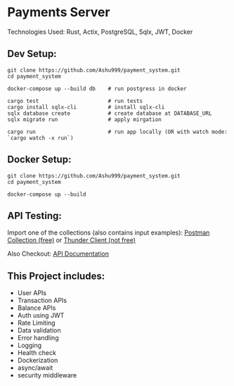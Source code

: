 # Payments Server

Technologies Used: Rust, Actix, PostgreSQL, Sqlx, JWT, Docker  

## Dev Setup:
```shell
git clone https://github.com/Ashu999/payment_system.git
cd payment_system

docker-compose up --build db    # run postgress in docker

cargo test                      # run tests
cargo install sqlx-cli          # install sqlx-cli
sqlx database create            # create database at DATABASE_URL
sqlx migrate run                # apply mirgation

cargo run                       # run app locally (OR with watch mode: `cargo watch -x run`)
```

## Docker Setup:
```shell
git clone https://github.com/Ashu999/payment_system.git
cd payment_system

docker-compose up --build
```

## API Testing:
Import one of the collections (also contains input examples):
[Postman Collection (free)](./docs/postman-collection-payment_system.json) or [Thunder Client (not free)](./docs/thunder-client-collection_payment_system.json)

Also Checkout: [API Documentation](./docs/openapi.yaml)

## This Project includes:
- User APIs
- Transaction APIs
- Balance APIs
- Auth using JWT
- Rate Limiting
- Data validation
- Error handling
- Logging
- Health check
- Dockerization
- async/await
- security middleware
